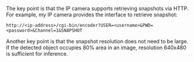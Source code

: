The key point is that the IP camera supports retrieving snapshots via HTTP. For example, my IP camera provides the interface to retrieve snapshot:

```
http://<ip-address>/cgi-bin/encoder?USER=<username>&PWD=<password>&Channel=1&SNAPSHOT
```

Another key point is that the snapshot resolution does not need to be large. If the detected object occupies 80% area in an image, resolution 640x480 is sufficient for inference.

